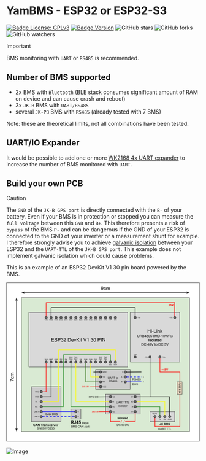 # YamBMS - ESP32 or ESP32-S3

[![Badge License: GPLv3](https://img.shields.io/badge/License-GPLv3-brightgreen.svg)](https://www.gnu.org/licenses/gpl-3.0)
[![Badge Version](https://img.shields.io/github/v/release/Sleeper85/esphome-yambms?include_prereleases&color=yellow&logo=DocuSign&logoColor=white)](https://github.com/Sleeper85/esphome-yambms/releases/latest)
![GitHub stars](https://img.shields.io/github/stars/Sleeper85/esphome-yambms)
![GitHub forks](https://img.shields.io/github/forks/Sleeper85/esphome-yambms)
![GitHub watchers](https://img.shields.io/github/watchers/Sleeper85/esphome-yambms)

> [!IMPORTANT]
> BMS monitoring with `UART` or `RS485` is recommended.

## Number of BMS supported

* 2x BMS with `Bluetooth` (BLE stack consumes significant amount of RAM on device and can cause crash and reboot)
* 3x `JK-B` BMS with `UART/RS485`
* several `JK-PB` BMS with `RS485` (already tested with 7 BMS)

Note: these are theoretical limits, not all combinations have been tested.

## UART/IO Expander

It would be possible to add one or more [WK2168 4x UART expander](https://esphome.io/components/weikai.html) to increase the number of BMS monitored with `UART`.

## Build your own PCB

> [!CAUTION]
> The `GND` of the `JK-B GPS port` is directly connected with the `B-` of your battery. Even if your BMS is in protection or stopped you can measure the `full voltage` between this `GND` and `B+`. This therefore presents a risk of `bypass` of the BMS `P-` and can be dangerous if the GND of your ESP32 is connected to the GND of your inverter or a measurement shunt for example.
> I therefore strongly advise you to achieve [galvanic isolation](BMS_JK-B_UART_solution.md#galvanic-isolation-of-the-uart-ttl-connection) between your ESP32 and the `UART-TTL` of the `JK-B GPS port`.
> This example does not implement galvanic isolation which could cause problems.

This is an example of an ESP32 DevKit V1 30 pin board powered by the BMS.

![Image](../../images/PCB_ESP32_JK-BMS-CAN_powered_by_JK-BMS.png "PCB ESP32 JK-BMS-CAN powered by JK-BMS")

![Image](../../images/PCB_ESP32_JK-BMS-CAN_Prototype.jpg "PCB ESP32 JK-BMS-CAN powered by JK-BMS")
